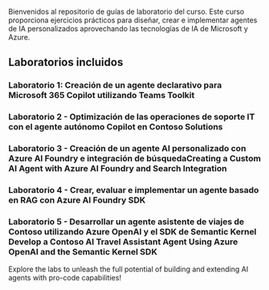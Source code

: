 

Bienvenidos al repositorio de guías de laboratorio del curso. Este curso proporciona ejercicios prácticos para diseñar, crear e implementar agentes de IA personalizados aprovechando las tecnologías de IA de Microsoft y Azure.


## Laboratorios incluidos

### Laboratorio 1: Creación de un agente declarativo para Microsoft 365 Copilot utilizando Teams Toolkit

### Laboratorio 2 - Optimización de las operaciones de soporte IT con el agente autónomo Copilot en Contoso Solutions 

### Laboratorio 3 - Creación de un agente AI personalizado con Azure AI Foundry e integración de búsquedaCreating a Custom AI Agent with Azure AI Foundry and Search Integration

### Laboratorio 4 - Crear, evaluar e implementar un agente basado en RAG con Azure AI Foundry SDK

### Laboratorio 5 - Desarrollar un agente asistente de viajes de Contoso utilizando Azure OpenAI y el SDK de Semantic Kernel Develop a Contoso AI Travel Assistant Agent Using Azure OpenAI and the Semantic Kernel SDK

Explore the labs to unleash the full potential of building and extending AI agents with pro-code capabilities!
